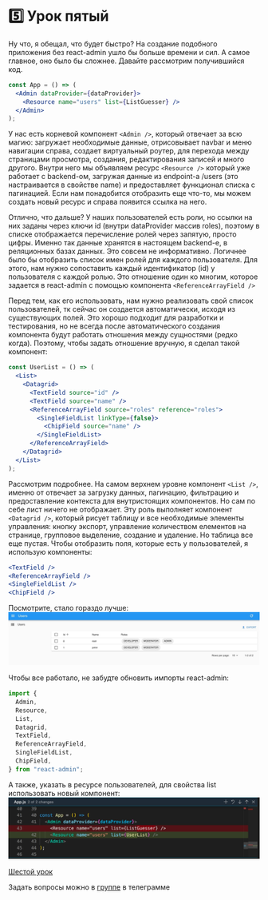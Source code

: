 # 5️⃣ Урок пятый

Ну что, я обещал, что будет быстро? На создание подобного приложения без react-admin ушло бы больше времени и сил. А самое главное, оно было бы сложнее. Давайте рассмотрим получившийся код.

```jsx
const App = () => (
  <Admin dataProvider={dataProvider}>
    <Resource name="users" list={ListGuesser} />
  </Admin>
);
```

У нас есть корневой компонент `<Admin />`, который отвечает за всю магию: загружает необходимые данные, отрисовывает navbar и меню навигации справа, создает виртуальный роутер, для перехода между страницами просмотра, создания, редактирования записей и много другого. Внутри него мы объявляем ресурс `<Resource />` который уже работает с backend-ом, загружая данные из endpoint-а /users (это настраивается в свойстве name) и предоставляет функционал списка с пагинацией.
Если нам понадобится отобразить еще что-то, мы можем создать новый ресурс и справа появится ссылка на него.

Отлично, что дальше? У наших пользователей есть роли, но ссылки на них заданы через ключи id (внутри dataProvider массив roles), поэтому в списке отображается перечисление ролей через запятую, просто цифры. Именно так данные хранятся в настоящем backend-е, в реляционных базах данных. Это совсем не информативно. Логичнее было бы отобразить список имен ролей для каждого пользователя. Для этого, нам нужно сопоставить каждый идентификатор (id) у пользователя с каждой ролью. Это отношение один ко многим, которое задается в react-admin с помощью компонента `<ReferenceArrayField />`

Перед тем, как его использовать, нам нужно реализовать свой список пользователей, тк сейчас он создается автоматически, исходя из существующих полей. Это хорошо подходит для разработки и тестирования, но не всегда после автоматического создания компонента будут работать отношения между сущностями (редко когда). Поэтому, чтобы задать отношение вручную, я сделал такой компонент:

```jsx
const UserList = () => (
  <List>
    <Datagrid>
      <TextField source="id" />
      <TextField source="name" />
      <ReferenceArrayField source="roles" reference="roles">
        <SingleFieldList linkType={false}>
          <ChipField source="name" />
        </SingleFieldList>
      </ReferenceArrayField>
    </Datagrid>
  </List>
);
```

Рассмотрим подробнее. На самом верхнем уровне компонент `<List />`, именно от отвечает за загрузку данных, пагинацию, фильтрацию и предоставление контекста для внутристоящих компонентов. Но сам по себе лист ничего не отображает. Эту роль выполняет компонент `<Datagrid />`, который рисует таблицу и все необходимые элементы управления: кнопку экcпорт, управление количеством елементов на странице, групповое выделение, создание и удаление. Но таблица все еще пустая. Чтобы отобразить поля, которые есть у пользователей, я использую компоненты:

```jsx
<TextField />
<ReferenceArrayField />
<SingleFieldList />
<ChipField />
```

Посмотрите, стало гораздо лучше:
![Новый компонент UserList](../proper-roles-view.jpg)

Чтобы все работало, не забудте обновить импорты react-admin:

```js
import {
  Admin,
  Resource,
  List,
  Datagrid,
  TextField,
  ReferenceArrayField,
  SingleFieldList,
  ChipField,
} from "react-admin";
```

А также, указать в ресурсе пользователей, для свойства list использовать новый компонент:
![Обновленное свойство list](../resource-set-user-list.jpg)

[Шестой урок](../lesson6/index.md)

Задать вопросы можно в [группе](https://t.me/learn_you_react_admin/18) в телеграмме
